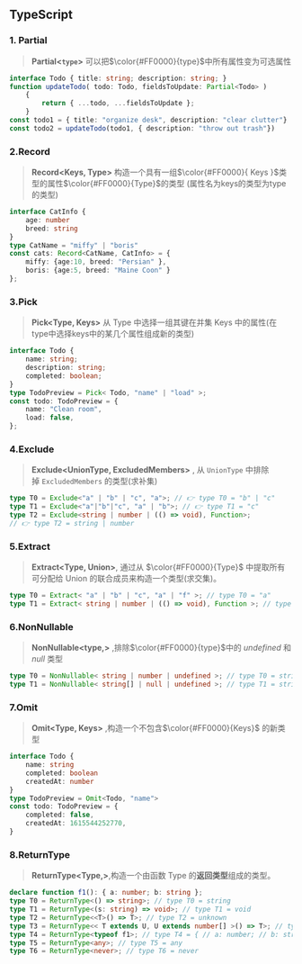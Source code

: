 ## TypeScript
###  1. Partial
>  **Partial<`type`>** 可以把$\color{#FF0000}{type}$中所有属性变为可选属性   

```ts
interface Todo { title: string; description: string; } 
function updateTodo( todo: Todo, fieldsToUpdate: Partial<Todo> ) 
	{ 
		return { ...todo, ...fieldsToUpdate };
	} 
const todo1 = { title: "organize desk", description: "clear clutter"}
const todo2 = updateTodo(todo1, { description: "throw out trash"})
```

### 2.Record
>  **Record<Keys, Type>** 构造一个具有一组$\color{#FF0000}{ Keys }$类型的属性$\color{#FF0000}{Type}$的类型 (属性名为keys的类型为type的类型)

```ts
interface CatInfo {
	age: number
	breed: string
} 
type CatName = "miffy" | "boris"
const cats: Record<CatName, CatInfo> = { 
	miffy: {age:10, breed: "Persian" }, 
	boris: {age:5, breed: "Maine Coon" } 
};
```

### 3.Pick
>  **Pick<Type, Keys>** 从 Type 中选择一组其键在并集 Keys 中的属性(在type中选择keys中的某几个属性组成新的类型)

```ts
interface Todo { 
	name: string; 
	description: string; 
	completed: boolean; 
} 
type TodoPreview = Pick< Todo, "name" | "load" >; 
const todo: TodoPreview = { 
	name: "Clean room", 
	load: false, 
};
```

### 4.Exclude
>  **Exclude<UnionType, ExcludedMembers>** , 从 `UnionType` 中排除掉 `ExcludedMembers` 的类型(求补集)

```ts
type T0 = Exclude<"a" | "b" | "c", "a">; // 👉 type T0 = "b" | "c" 
type T1 = Exclude<"a"|"b"|"c", "a" | "b">; // 👉 type T1 = "c" 
type T2 = Exclude<string | number | (() => void), Function>; 
// 👉 type T2 = string | number
```

### 5.Extract
> **Extract<Type, Union>**, 通过从 $\color{#FF0000}{Type}$ 中提取所有可分配给 Union 的联合成员来构造一个类型(求交集)。

```ts
type T0 = Extract< "a" | "b" | "c", "a" | "f" >; // type T0 = "a" 
type T1 = Extract< string | number | (() => void), Function >; // type T1 = () => void
```
### 6.NonNullable
>  **NonNullable<type,>** ,排除$\color{#FF0000}{type}$中的 *undefined* 和 *null* 类型 

```ts
type T0 = NonNullable< string | number | undefined >; // type T0 = string | number 
type T1 = NonNullable< string[] | null | undefined >; // type T1 = string[]
```
### 7.Omit
> **Omit<Type, Keys>** ,构造一个不包含$\color{#FF0000}{Keys}$ 的新类型

```ts
interface Todo { 
	name: string
	completed: boolean
	createdAt: number
} 
type TodoPreview = Omit<Todo, "name">
const todo: TodoPreview = { 
	completed: false, 
	createdAt: 1615544252770,
}
```

### 8.ReturnType
>  **ReturnType<Type,>**,构造一个由函数 Type 的**返回类型**组成的类型。

```ts
declare function f1(): { a: number; b: string }; 
type T0 = ReturnType<() => string>; // type T0 = string 
type T1 = ReturnType<(s: string) => void>; // type T1 = void 
type T2 = ReturnType<<T>() => T>; // type T2 = unknown 
type T3 = ReturnType<< T extends U, U extends number[] >() => T>; // type T3 = number[]
type T4 = ReturnType<typeof f1>; // type T4 = { // a: number; // b: string; // } 
type T5 = ReturnType<any>; // type T5 = any 
type T6 = ReturnType<never>; // type T6 = never
````